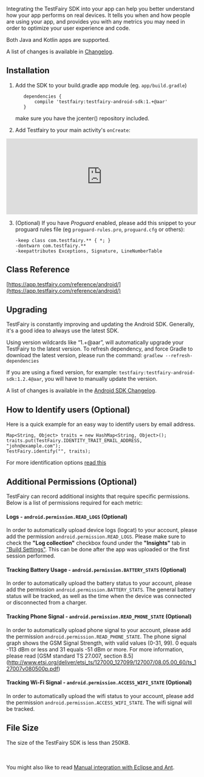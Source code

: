 Integrating the TestFairy SDK into your app can help you better understand how your app performs on real devices. It tells you
when and how people are using your app, and provides you with any metrics you may need in order to optimize your user experience and code.

Both Java and Kotlin apps are supported.

A list of changes is available in [Changelog](http://docs.testfairy.com/Android/Changelog.html).

## Installation

<!--
[ ![Download](https://api.bintray.com/packages/testfairy/testfairy/testfairy/images/download.svg) ](https://bintray.com/testfairy/testfairy/testfairy/_latestVersion)
-->

1. Add the SDK to your build.gradle app module (eg. `app/build.gradle`)
   ```
      dependencies {
          compile 'testfairy:testfairy-android-sdk:1.+@aar'
      }
   ```
   make sure you have the jcenter() repository included.


2. Add Testfairy to your main activity's `onCreate`:


<iframe frameBorder="0" width="100%" height="200" src="https://app.testfairy.com/sdk/android/iframe"></iframe>


3. (Optional) If you have *Proguard* enabled, please add this snippet to your proguard rules file (eg `proguard-rules.pro`, `proguard.cfg` or others):

   ```
   -keep class com.testfairy.** { *; }
   -dontwarn com.testfairy.**
   -keepattributes Exceptions, Signature, LineNumberTable
   ```



## Class Reference

[https://app.testfairy.com/reference/android/](https://app.testfairy.com/reference/android/)
   
## Upgrading

TestFairy is constantly improving and updating the Android SDK. Generally, it's a good idea to always use the latest SDK.

Using version wildcards like “1.+@aar”, will automatically upgrade your TestFairy to the latest version. To refresh dependency, and force Gradle to download the latest version, please run the command: `gradlew --refresh-dependencies`

If you are using a fixed version, for example: `testfairy:testfairy-android-sdk:1.2.4@aar`, you will have to manually update the version.

A list of changes is available in the [Android SDK Changelog](http://docs.testfairy.com/Android/Changelog.html).

## How to Identify users (Optional)

Here is a quick example for an easy way to identify users by email address.
```
Map<String, Object> traits = new HashMap<String, Object>();
traits.put(TestFairy.IDENTITY_TRAIT_EMAIL_ADDRESS, "john@example.com");
TestFairy.identify("", traits);
```
For more identification options [read this](https://docs.testfairy.com/Android/Identifying_your_users.html)


## <a name="permissions"></a>Additional Permissions (Optional)

TestFairy can record additional insights that require specific permissions. Below is a list of permissions required for each metric:

#### Logs - ```android.permission.READ_LOGS``` (Optional)

In order to automatically upload device logs (logcat) to your account, please add the permission ```android.permission.READ_LOGS```.
Please make sure to check the **"Log collection"** checkbox found under the **"Insights"** tab in ["Build Settings"](https://docs.testfairy.com/Getting_Started/Version_Settings.html). This can be done after the app was uploaded or the first session performed.

#### Tracking Battery Usage - ```android.permission.BATTERY_STATS``` (Optional)

In order to automatically upload the battery status to your account, please add the permission ```android.permission.BATTERY_STATS```. 
The general battery status will be tracked, as well as the time when the device was connected or disconnected from a charger.

#### Tracking Phone Signal - ```android.permission.READ_PHONE_STATE``` (Optional)

In order to automatically upload phone signal to your account, please add the permission ```android.permission.READ_PHONE_STATE```. 
The phone signal graph shows the GSM Signal Strength, with valid values (0-31, 99). 0 equals -113 dBm or less and 31 equals -51 dBm or more. For more information, please read [GSM standard TS 27.007, section 8.5] (http://www.etsi.org/deliver/etsi_ts/127000_127099/127007/08.05.00_60/ts_127007v080500p.pdf)

#### Tracking Wi-Fi Signal - ```android.permission.ACCESS_WIFI_STATE``` (Optional)

In order to automatically upload the wifi status to your account, please add the permission ```android.permission.ACCESS_WIFI_STATE```. 
The wifi signal will be tracked. 

## File Size

The size of the TestFairy SDK is less than 250KB.

<br><br>
You might also like to read [Manual integration with Eclipse and Ant](http://docs.testfairy.com/Android/Manual_integration_with_Eclipse_and_Ant.html).


